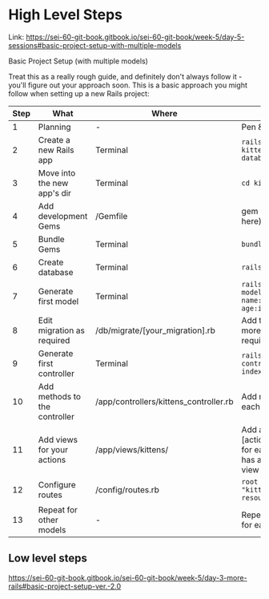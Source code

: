 # High Level Steps

Link: https://sei-60-git-book.gitbook.io/sei-60-git-book/week-5/day-5-sessions#basic-project-setup-with-multiple-models

Basic Project Setup (with multiple models)[](#basic-project-setup-with-multiple-models)

Treat this as a really rough guide, and definitely don't always follow it - you'll figure out your approach soon. This is a basic approach you might follow when setting up a new Rails project:

| Step | What | Where | How |
| --- | --- | --- | --- |
| 1   | Planning | -   | Pen & Paper |
| 2   | Create a new Rails app | Terminal | `rails new kitten_party -T --database=postgresql` |
| 3   | Move into the new app's dir | Terminal | `cd kitten_party` |
| 4   | Add development Gems | /Gemfile | gem "(insert gem here)" |
| 5   | Bundle Gems | Terminal | `bundle` |
| 6   | Create database | Terminal | `rails db:create` |
| 7   | Generate first model | Terminal | `rails generate model Kitten name:string age:integer` |
| 8   | Edit migration as required | /db/migrate/[your_migration].rb | Add timestamps, more columns, etc if required. |
| 9   | Generate first controller | Terminal | `rails generate controller Kittens index show edit new` |
| 10  | Add methods to the controller | /app/controllers/kittens_controller.rb | Add methods for each action |
| 11  | Add views for your actions | /app/views/kittens/ | Add an [action].html.erb file for each action that has an associated view |
| 12  | Configure routes | /config/routes.rb | `root :to => "kittens#index"` `resources :kittens` |
| 13  | Repeat for other models | -   | Repeat steps 7-12 for each model |

## Low level steps

https://sei-60-git-book.gitbook.io/sei-60-git-book/week-5/day-3-more-rails#basic-project-setup-ver.-2.0
